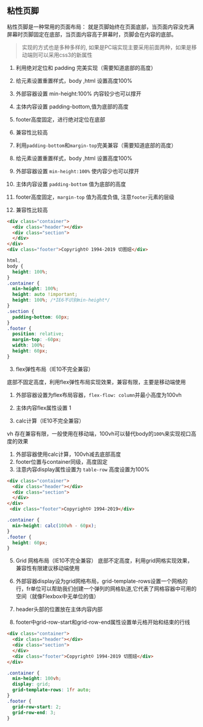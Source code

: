## 粘性页脚
粘性页脚是一种常用的页面布局： 就是页脚始终在页面底部，当页面内容没充满屏幕时页脚固定在底部，当页面内容高于屏幕时，页脚会在内容的底部。

> 实现的方式也是多种多样的, 如果是PC端实现主要采用前面两种，如果是移动端则可以采用css3的新属性

1. 利用绝对定位和 padding 完美实现（需要知道底部的高度）
  1. 给元素设置重置样式，body ,html 设置高度100%
  2. 外部容器设置 min-height:100% 内容较少也可以撑开
  3. 主体内容设置 padding-bottom,值为底部的高度
  4. footer高度固定，进行绝对定位在底部
  5. 兼容性比较高

2. 利用`padding-bottom`和`margin-top`完美兼容（需要知道底部的高度）
  1. 给元素设置重置样式，body ,html 设置高度100%
  2. 外部容器设置 `min-height:100%` 使内容少也可以撑开
  3. 主体内容设置 `padding-bottom` 值为底部的高度
  4. footer高度固定，`margin-top` 值为高度负值, 注意`footer`元素的层级
  5. 兼容性比较高

```html
<div class="container">
  <div class="header"></div>
  <div class="section">
  </div>
</div>
<div class="footer">Copyright© 1994-2019 切图妞</div>
```

```css
html,
body {
  height: 100%;
}
.container {
  min-height: 100%;
  height: auto !important;
  height: 100%; /*IE6不识别min-height*/
}
.section {
  padding-bottom: 60px;
}
.footer {
  position: relative;
  margin-top: -60px;
  width: 100%;
  height: 60px;
}
```

3. flex弹性布局（IE10不完全兼容）

底部不固定高度，利用flex弹性布局实现效果，兼容有限，主要是移动端使用
  1. 外部容器设置为flex布局容器，`flex-flow: column`并最小高度为100vh
  2. 主体内容flex属性设置 1


4. calc计算（IE10不完全兼容）

vh 存在兼容有限，一般使用在移动端，100vh可以替代body的`100%`来实现视口高度的效果
  1. 外部容器使用calc计算，100vh减去底部高度
  2. footer位置与container同级，高度固定
  3. 注意内容display属性设置为 `table-row` 高度设置为100%

```html
<div class="container">
  <div class="header"></div>
  <div class="section">
  </div>
</div>
 <div class="footer">Copyright© 1994-2019</div>
```
```css
.container {
  min-height: calc(100vh - 60px);
}
.footer {
  height: 60px;
}
```

5. Grid 网格布局（IE10不完全兼容）
底部不定高度，利用grid网格实现效果，兼容性有限建议移动端使用

  1. 外部容器display设为grid网格布局，grid-template-rows设置一个网格的行，fr单位可以帮助我们创建一个弹列的网格轨道,它代表了网格容器中可用的空间（就像Flexbox中无单位的值）
  2. header头部的位置放在主体内容内部
  3. footer中grid-row-start和grid-row-end属性设置单元格开始和结束的行线

```html
<div class="container">
  <div class="header"></div>
  <div class="section">
  </div>
  <div class="footer">Copyright© 1994-2019 切图妞</div>
</div>
```

```css
.container {
  min-height: 100vh;
  display: grid;
  grid-template-rows: 1fr auto;
}
.footer {
  grid-row-start: 2;
  grid-row-end: 3;
}
```